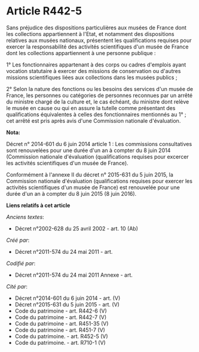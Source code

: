 # Article R442-5

Sans préjudice des dispositions particulières aux musées de France dont les collections appartiennent à l'Etat, et notamment
des dispositions relatives aux musées nationaux, présentent les qualifications requises pour exercer la responsabilité des
activités scientifiques d'un musée de France dont les collections appartiennent à une personne publique :

1° Les fonctionnaires appartenant à des corps ou cadres d'emplois ayant vocation statutaire à exercer des missions de
conservation ou d'autres missions scientifiques liées aux collections dans les musées publics ;

2° Selon la nature des fonctions ou les besoins des services d'un musée de France, les personnes ou catégories de personnes
reconnues par un arrêté du ministre chargé de la culture et, le cas échéant, du ministre dont relève le musée en cause ou qui
en assure la tutelle comme présentant des qualifications équivalentes à celles des fonctionnaires mentionnés au 1° ; cet
arrêté est pris après avis d'une Commission nationale d'évaluation.

**Nota:**

Décret n° 2014-601 du 6 juin 2014 article 1 : Les commissions consultatives sont renouvelées pour une durée d'un an à compter
du 8 juin 2014 (Commission nationale d'évaluation (qualifications requises pour excercer les activités scientifiques d'un
musée de France).

Conformément à l'annexe II du décret n° 2015-631 du 5 juin 2015, la Commission nationale d'évaluation (qualifications
requises pour exercer les activités scientifiques d'un musée de France) est renouvelée pour une durée d'un an à compter du 8
juin 2015 (8 juin 2016).

**Liens relatifs à cet article**

_Anciens textes_:

  - Décret n°2002-628 du 25 avril 2002 - art. 10 (Ab)

_Créé par_:

  - Décret n°2011-574 du 24 mai 2011  - art.

_Codifié par_:

  - Décret n°2011-574 du 24 mai 2011 Annexe - art.

_Cité par_:

  - Décret n°2014-601 du 6 juin 2014 - art. (V)
  - Décret n°2015-631 du 5 juin 2015 - art. (V)
  - Code du patrimoine - art. R442-6 (V)
  - Code du patrimoine - art. R442-7 (V)
  - Code du patrimoine - art. R451-35 (V)
  - Code du patrimoine - art. R451-7 (V)
  - Code du patrimoine. - art. R452-5 (V)
  - Code du patrimoine. - art. R710-1 (V)
